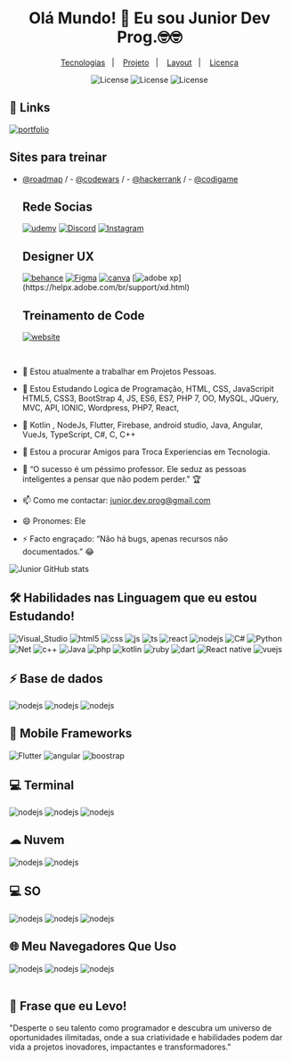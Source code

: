   <h1 align="center"> Olá Mundo! 👋 Eu sou Junior Dev Prog.🤓🤓</h1>    

  <p align="center">
  <a href="#-tecnologias">Tecnologias</a>&nbsp;&nbsp;&nbsp;|&nbsp;&nbsp;&nbsp;
  <a href="#-projeto">Projeto</a>&nbsp;&nbsp;&nbsp;|&nbsp;&nbsp;&nbsp;
  <a href="#-layout">Layout</a>&nbsp;&nbsp;&nbsp;|&nbsp;&nbsp;&nbsp;
  <a href="#memo-licença">Licença</a>
</p>

 <p align="center">
  <img alt="License" src="https://img.shields.io/static/v1?label=license&message=MIT&color=49AA26&labelColor=000000">
  <img alt="License" src="https://img.shields.io/badge/License-GPL%20v3-yellow.svg">
    <img alt="License" src="https://img.shields.io/badge/license-AGPL-blue.svg">   
</p>                                                   

          
## 🔗 Links
[![portfolio](https://img.shields.io/badge/my_portfolio-000?style=for-the-badge&logo=ko-fi&logoColor=white)]()
  
   ## Sites para treinar 

- [@roadmap](https://roadmap.sh/)  /  - [@codewars](https://www.codewars.com/)  / - [@hackerrank](https://www.hackerrank.com/)  / - [@codigame](https://www.codingame.com/start)
                                 
   ## Rede Socias 
   [![udemy](https://img.shields.io/badge/Udemy-EC5252?style=for-the-badge&logo=Udemy&logoColor=white)](https://www.udemy.com/)
   [![Discord](https://img.shields.io/badge/Discord-7289DA?style=for-the-badge&logo=discord&logoColor=white)](https://discord.com/channels/@me)
   [![Instagram](https://img.shields.io/badge/Instagram-E4405F?style=for-the-badge&logo=instagram&logoColor=white)](https://www.instagram.com/junior_dev_23/)
   ##

   ## Designer UX
   [![behance](https://aleen42.github.io/badges/src/behance.svg)](https://www.behance.net/juniormoura17)
   [![Figma](https://img.shields.io/badge/Figma-F24E1E?style=for-the-badge&logo=figma&logoColor=white)](https://www.figma.com/file/uLTKoygKn3R94nFyUu2g5m/FigJam-basics?type=whiteboard&node-id=0%3A1&t=Sv9Jp7fQVz7lOiqd-1)
   [![canva](https://img.shields.io/badge/Canva-%2300C4CC.svg?&style=for-the-badge&logo=Canva&logoColor=white)](https://www.canva.com/design/DAFgru27u6c/91p0TdIY8QxvqQWsIB6hIA/edit?utm_content=DAFgru27u6c&utm_campaign=designshare&utm_medium=link2&utm_source=sharebutton)
[![adobe xp](https://img.shields.io/badge/Adobe%20XD-470137?style=for-the-badge&logo=Adobe%20XD&logoColor=#FF61F6")](https://helpx.adobe.com/br/support/xd.html)


   ## Treinamento de Code
   
   <div style="display: inline_block">

   [![website](https://img.shields.io/badge/Exercism-009CAB?style=for-the-badge&logo=exercism&logoColor=white)](https://exercism.org/)
 

   </div><br/>
   
      
- 🔭 Estou atualmente a trabalhar em  Projetos Pessoas.
- 🌱 Estou  Estudando Logica de Programação, HTML, CSS, JavaScripit HTML5, CSS3, BootStrap 4, JS, ES6, ES7, PHP 7, OO, MySQL, JQuery, MVC, API, IONIC, Wordpress, PHP7, React,
- 🧠  Kotlin , NodeJs, Flutter, Firebase, android studio, Java, Angular, VueJs, TypeScript, C#, C, C++
- 👯 Estou a procurar Amigos para Troca Experiencias em Tecnologia.
- 🤔 “O sucesso é um péssimo professor. Ele seduz as pessoas inteligentes a pensar que não podem perder.” 🏆
- 📫 Como me contactar: junior.dev.prog@gmail.com
- 😄 Pronomes: Ele
- ⚡ Facto engraçado: “Não há bugs, apenas recursos não documentados.” 😂

  
![Junior GitHub stats](https://github-readme-stats.vercel.app/api?username=JuniorDev-Prog&show_icons=true&theme=chartreuse-dark&count_private=true)

## 🛠 Habilidades nas Linguagem que eu estou Estudando!

<div style="display: inline_block">
  <img align="center" alt="Visual_Studio" src="https://img.shields.io/badge/Visual_Studio-5C2D91?style=for-the-badge&logo=visual%20studio&logoColor=white" />
  <img align="center" alt="html5" src="https://img.shields.io/badge/HTML5-E34F26?style=for-the-badge&logo=html5&logoColor=white" />
  <img align="center" alt="css" src="https://img.shields.io/badge/CSS3-1572B6?style=for-the-badge&logo=css3&logoColor=white" />
  <img align="center" alt="js" src="https://img.shields.io/badge/JavaScript-F7DF1E?style=for-the-badge&logo=javascript&logoColor=black" />
  <img align="center" alt="ts" src="https://img.shields.io/badge/TypeScript-007ACC?style=for-the-badge&logo=typescript&logoColor=white" />
  <img align="center" alt="react" src="https://img.shields.io/badge/React-20232A?style=for-the-badge&logo=react&logoColor=61DAFB" />
  <img align="center" alt="nodejs" src="https://img.shields.io/badge/Node.js-43853D?style=for-the-badge&logo=node.js&logoColor=white" />
  <img align="center" alt="C#" src="https://img.shields.io/badge/C%23-239120?style=for-the-badge&logo=c-sharp&logoColor=white" />
  <img align="center" alt="Python" src="https://img.shields.io/badge/Python-3776AB?style=for-the-badge&logo=python&logoColor=white" />
    <img align="center" alt="Net" src="https://img.shields.io/badge/.NET-5C2D91?style=for-the-badge&logo=.net&logoColor=white" />
      <img align="center" alt="c++" src="https://img.shields.io/badge/C%2B%2B-00599C?style=for-the-badge&logo=c%2B%2B&logoColor=white" />
        <img align="center" alt="Java" src="https://img.shields.io/badge/Java-ED8B00?style=for-the-badge&logo=openjdk&logoColor=white" />
          <img align="center" alt="php" src="https://img.shields.io/badge/PHP-777BB4?style=for-the-badge&logo=php&logoColor=white" />
           <img align="center" alt="kotlin" src="https://img.shields.io/badge/Kotlin-0095D5?&style=for-the-badge&logo=kotlin&logoColor=white" />
            <img align="center" alt="ruby" src="https://img.shields.io/badge/Ruby-CC342D?style=for-the-badge&logo=ruby&logoColor=white" />
             <img align="center" alt="dart" src="https://img.shields.io/badge/Dart-0175C2?style=for-the-badge&logo=dart&logoColor=white" />
               <img align="center" alt="React native" src="https://img.shields.io/badge/React_Native-20232A?style=for-the-badge&logo=react&logoColor=61DAFB" />
                 <img align="center" alt="vuejs" src="https://img.shields.io/badge/Vue.js-35495E?style=for-the-badge&logo=vue.js&logoColor=4FC08D" />
             

          
##  ⚡ Base de dados

  <img align="center" alt="nodejs" src="https://img.shields.io/badge/MySQL-005C84?style=for-the-badge&logo=mysql&logoColor=white" />
          <img align="center" alt="nodejs" src="https://img.shields.io/badge/MongoDB-4EA94B?style=for-the-badge&logo=mongodb&logoColor=white" />
                 <img align="center" alt="nodejs" src="https://img.shields.io/badge/PostgreSQL-316192?style=for-the-badge&logo=postgresql&logoColor=white" />
                         


 ## 📱 Mobile Frameworks

  <img align="center" alt="Flutter" src="https://img.shields.io/badge/Flutter-02569B?style=for-the-badge&logo=flutter&logoColor=white" />
  <img align="center" alt="angular" src="https://img.shields.io/badge/Angular-DD0031?style=for-the-badge&logo=angular&logoColor=white" />
    <img align="center" alt="boostrap" src="https://img.shields.io/badge/Bootstrap-563D7C?style=for-the-badge&logo=bootstrap&logoColor=white" />
                                

## 💻 Terminal
    
<img align="center" alt="nodejs" src="https://img.shields.io/badge/GIT-E44C30?style=for-the-badge&logo=git&logoColor=white" />
   <img align="center" alt="nodejs" src="https://img.shields.io/badge/powershell-5391FE?style=for-the-badge&logo=powershell&logoColor=white" />
      <img align="center" alt="nodejs" src="https://img.shields.io/badge/windows%20terminal-4D4D4D?style=for-the-badge&logo=windows%20terminal&logoColor=white" />

##  ☁ Nuvem

   <img align="center" alt="nodejs" src="https://img.shields.io/badge/Amazon_AWS-FF9900?style=for-the-badge&logo=amazonaws&logoColor=white" />
   <img align="center" alt="nodejs" src="https://img.shields.io/badge/Azure_DevOps-0078D7?style=for-the-badge&logo=azure-devops&logoColor=white" />

 ## 💻 SO

<img align="center" alt="nodejs" src="https://img.shields.io/badge/Windows-0078D6?style=for-the-badge&logo=windows&logoColor=white" />
   <img align="center" alt="nodejs" src="https://img.shields.io/badge/Android-3DDC84?style=for-the-badge&logo=android&logoColor=white" />
         <img align="center" alt="nodejs" src="https://img.shields.io/badge/Debian-A81D33?style=for-the-badge&logo=debian&logoColor=white" />
 
      
        
## 🌐 Meu Navegadores Que Uso

<img align="center" alt="nodejs" src="https://img.shields.io/badge/Google_chrome-4285F4?style=for-the-badge&logo=Google-chrome&logoColor=white" />
   <img align="center" alt="nodejs" src="https://img.shields.io/badge/Microsoft_Edge-0078D7?style=for-the-badge&logo=Microsoft-edge&logoColor=white" />
     <img align="center" alt="nodejs" src="https://img.shields.io/badge/Firefox_Browser-FF7139?style=for-the-badge&logo=Firefox-Browser&logoColor=white" />
     <br><br/>
     
## 🚀 Frase que eu Levo!

<p>"Desperte o seu talento como programador e descubra um universo de oportunidades ilimitadas, onde a sua criatividade e habilidades podem dar vida a projetos inovadores, impactantes e transformadores."</p>


     







 

  
